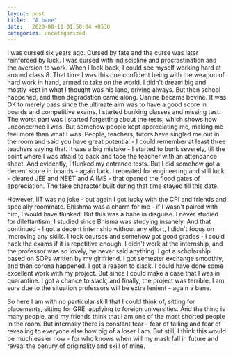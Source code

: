```yaml
---
layout: post
title:  "A bane"
date:   2020-08-11 01:50:04 +0530
categories: uncategorized
---
```

 
I was cursed six years ago. Cursed by fate and the curse was later reinforced by luck. I was cursed with indiscipline and procrastination and the aversion to work.
When I look back, I could see myself working hard at around class 8. That time I was this one confident being with the weapon of hard work in hand, armed to take on the world. I didn't dream big and mostly kept in what I thought was his lane, driving always.
But then school happened, and then degradation came along. Canine became bovine. It was OK to merely pass since the ultimate aim was to have a good score in boards and competitive exams. I started bunking classes and missing test. The worst part was I started forgetting about the tests, which shows how unconcerned I was. But somehow people kept appreciating me, making me feel more than what I was. People, teachers, tutors have singled me out in the room and said you have great potential - I could remember at least three teachers saying that. It was a big mistake - I started to bunk severely, till the point where I was afraid to back and face the teacher with an attendance sheet. And evidently, I flunked my entrance tests. But I did somehow got a decent score in boards - again luck. I repeated for engineering and still luck - cleared JEE and NEET and AIIMS - that opened the flood gates of appreciation. The fake character built during that time stayed till this date.

However, IIT was no joke - but again I got lucky with the CPI and friends and specially roommate. Bhishma was a charm for me - if I wasn't paired with him, I would have flunked. But this was a bane in disguise. I never studied for dilettantism; I studied since Bhisma was studying insanely. And that continued - I got a decent internship without any effort, I didn't focus on improving any skills. I took courses and somehow got good grades - I could hack the exams if it is repetitive enough. I didn't work at the internship, and the professor was so lovely, he never said anything. I got a scholarship based on SOPs written by my girlfriend. I got semester exchange smoothly, and then corona happened. I got a reason to slack. I could have done some excellent work with my project. But since I could make a case that I was in quarantine. I got a chance to slack, and finally, the project was terrible. I am sure due to the situation professors will be extra lenient - again a bane.

So here I am with no particular skill that I could think of, sitting for placements, sitting for GRE, applying to foreign universities. And the thing is many people, and my friends think that I am one of the most shorted people in the room. But internally there is constant fear - fear of failing and fear of revealing to everyone else how big of a loser I am. But still, I think this would be much easier now - for who knows when will my mask fall in future and reveal the penury of originality and skill of mine.